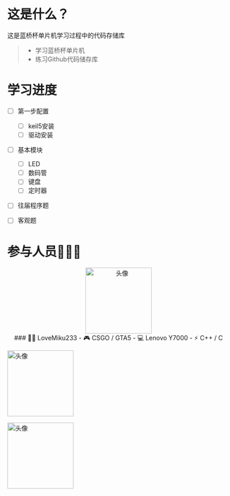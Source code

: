 # 这是什么？
这是蓝桥杯单片机学习过程中的代码存储库

> * 学习蓝桥杯单片机
> * 练习Github代码储存库

# 学习进度
- [ ] 第一步配置
    - [ ] keil5安装
    - [ ] 驱动安装
- [ ] 基本模块
    - [ ] LED
    - [ ] 数码管
    - [ ] 键盘
    - [ ] 定时器
- [ ] 往届程序题
- [ ] 客观题


# 参与人员👨‍👦‍👦
<p align="center">
<img alt="头像" width="150" height="150" src="严/tx.png" /><br/>
### 👨‍💻 LoveMiku233 
- 🎮 CSGO / GTA5 
- 💻 Lenovo Y7000 
- ⚡ C++ / C  
</p>


<img align="center" src="薛/tx.png" width="150" height="150" alt="头像" /><br/>



<img align="center" src="马/tx.png" width="150" height="150" alt="头像" /><br/>
